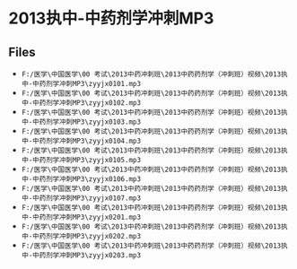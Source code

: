 # 2013执中-中药剂学冲刺MP3

## Files

- `F:/医学\中国医学\00 考试\2013中药冲刺班\2013中药药剂学（冲刺班）视频\2013执中-中药剂学冲刺MP3\zyyjx0101.mp3`
- `F:/医学\中国医学\00 考试\2013中药冲刺班\2013中药药剂学（冲刺班）视频\2013执中-中药剂学冲刺MP3\zyyjx0102.mp3`
- `F:/医学\中国医学\00 考试\2013中药冲刺班\2013中药药剂学（冲刺班）视频\2013执中-中药剂学冲刺MP3\zyyjx0103.mp3`
- `F:/医学\中国医学\00 考试\2013中药冲刺班\2013中药药剂学（冲刺班）视频\2013执中-中药剂学冲刺MP3\zyyjx0104.mp3`
- `F:/医学\中国医学\00 考试\2013中药冲刺班\2013中药药剂学（冲刺班）视频\2013执中-中药剂学冲刺MP3\zyyjx0105.mp3`
- `F:/医学\中国医学\00 考试\2013中药冲刺班\2013中药药剂学（冲刺班）视频\2013执中-中药剂学冲刺MP3\zyyjx0106.mp3`
- `F:/医学\中国医学\00 考试\2013中药冲刺班\2013中药药剂学（冲刺班）视频\2013执中-中药剂学冲刺MP3\zyyjx0107.mp3`
- `F:/医学\中国医学\00 考试\2013中药冲刺班\2013中药药剂学（冲刺班）视频\2013执中-中药剂学冲刺MP3\zyyjx0201.mp3`
- `F:/医学\中国医学\00 考试\2013中药冲刺班\2013中药药剂学（冲刺班）视频\2013执中-中药剂学冲刺MP3\zyyjx0202.mp3`
- `F:/医学\中国医学\00 考试\2013中药冲刺班\2013中药药剂学（冲刺班）视频\2013执中-中药剂学冲刺MP3\zyyjx0203.mp3`
